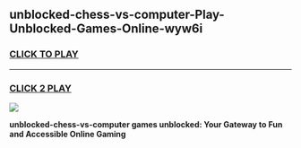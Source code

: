 
## unblocked-chess-vs-computer-Play-Unblocked-Games-Online-wyw6i
<h3>
<a href="https://premium76.site?title=unblocked-chess-vs-computer&ref=25A">CLICK TO PLAY</a></h3>
<hr>

<h3>
<a href="https://premium76.site?title=unblocked-chess-vs-computer&ref=25A">CLICK 2 PLAY</a>
  
</h3>

<a href="https://premium76.site?title=unblocked-chess-vs-computer&ref=25A"><img src="https://clearcache.store/games.png"></a>


**unblocked-chess-vs-computer games unblocked: Your Gateway to Fun and Accessible Online Gaming**
